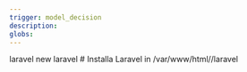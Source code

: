 ```yaml
---
trigger: model_decision
description: 
globs: 
---
```

laravel new laravel # Installa Laravel in /var/www/html//laravel
